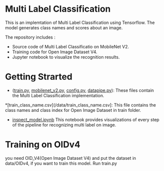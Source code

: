 # Multi Label Classification
This is an implemtation of Multi Label Classification using Tensorflow. The model generates class names and scores about an image.

The repository includes :
* Source code of Multi Label Classificatio on MobileNet V2.
* Training code for Open Image Dataset V4.
* Jupyter notebook to visualize the recognition results.

# Getting Strarted
* ([train.py](train.py), [mobilenet_v2.py](/networks/mobilenet_V2.py), [config.py](/configs/config.py), [datapipe.py](/data/datapipe.py)): These files contain the Multi Label Classification implementation.

*[train_class_name.csv](/data/train_class_name.csv]: This file contains the class names and class index for Open Image Dataset in train folder.

* [inspect_model.ipynb](/inspect_model.ipynb) This notebook provides visualizations of every step of the pipeline for recognizing multi label on image.

# Training on OIDv4
you need OID_V4(Open Image Dataset V4) and put the dataset in data/OIDv4, if you want to train this model.
Run train.py

